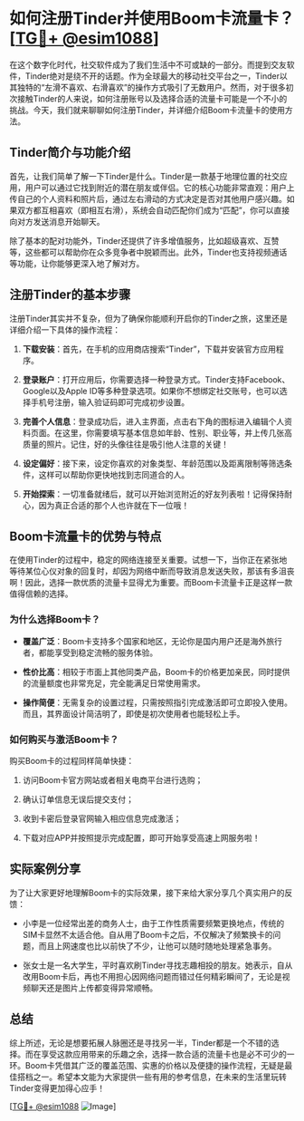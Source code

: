 # 如何注册Tinder并使用Boom卡流量卡？[[TG💪+ @esim1088](https://t.me/s/esim1088)]

在这个数字化时代，社交软件成为了我们生活中不可或缺的一部分。而提到交友软件，Tinder绝对是绕不开的话题。作为全球最大的移动社交平台之一，Tinder以其独特的“左滑不喜欢、右滑喜欢”的操作方式吸引了无数用户。然而，对于很多初次接触Tinder的人来说，如何注册账号以及选择合适的流量卡可能是一个不小的挑战。今天，我们就来聊聊如何注册Tinder，并详细介绍Boom卡流量卡的使用方法。

## Tinder简介与功能介绍

首先，让我们简单了解一下Tinder是什么。Tinder是一款基于地理位置的社交应用，用户可以通过它找到附近的潜在朋友或伴侣。它的核心功能非常直观：用户上传自己的个人资料和照片后，通过左右滑动的方式决定是否对其他用户感兴趣。如果双方都互相喜欢（即相互右滑），系统会自动匹配你们成为“匹配”，你可以直接向对方发送消息开始聊天。

除了基本的配对功能外，Tinder还提供了许多增值服务，比如超级喜欢、互赞等，这些都可以帮助你在众多竞争者中脱颖而出。此外，Tinder也支持视频通话等功能，让你能够更深入地了解对方。

## 注册Tinder的基本步骤

注册Tinder其实并不复杂，但为了确保你能顺利开启你的Tinder之旅，这里还是详细介绍一下具体的操作流程：

1. **下载安装**：首先，在手机的应用商店搜索“Tinder”，下载并安装官方应用程序。
   
2. **登录账户**：打开应用后，你需要选择一种登录方式。Tinder支持Facebook、Google以及Apple ID等多种登录选项。如果你不想绑定社交账号，也可以选择手机号注册，输入验证码即可完成初步设置。

3. **完善个人信息**：登录成功后，进入主界面，点击右下角的图标进入编辑个人资料页面。在这里，你需要填写基本信息如年龄、性别、职业等，并上传几张高质量的照片。记住，好的头像往往是吸引他人注意的关键！

4. **设定偏好**：接下来，设定你喜欢的对象类型、年龄范围以及距离限制等筛选条件，这样可以帮助你更快地找到志同道合的人。

5. **开始探索**：一切准备就绪后，就可以开始浏览附近的好友列表啦！记得保持耐心，因为真正合适的那个人也许就在下一位哦！

## Boom卡流量卡的优势与特点

在使用Tinder的过程中，稳定的网络连接至关重要。试想一下，当你正在紧张地等待某位心仪对象的回复时，却因为网络中断而导致消息发送失败，那该有多沮丧啊！因此，选择一款优质的流量卡显得尤为重要。而Boom卡流量卡正是这样一款值得信赖的选择。

### 为什么选择Boom卡？

- **覆盖广泛**：Boom卡支持多个国家和地区，无论你是国内用户还是海外旅行者，都能享受到稳定流畅的服务体验。
  
- **性价比高**：相较于市面上其他同类产品，Boom卡的价格更加亲民，同时提供的流量额度也非常充足，完全能满足日常使用需求。
  
- **操作简便**：无需复杂的设置过程，只需按照指引完成激活即可立即投入使用。而且，其界面设计简洁明了，即使是初次使用者也能轻松上手。

### 如何购买与激活Boom卡？

购买Boom卡的过程同样简单快捷：

1. 访问Boom卡官方网站或者相关电商平台进行选购；
   
2. 确认订单信息无误后提交支付；
   
3. 收到卡密后登录官网输入相应信息完成激活；
   
4. 下载对应APP并按照提示完成配置，即可开始享受高速上网服务啦！

## 实际案例分享

为了让大家更好地理解Boom卡的实际效果，接下来给大家分享几个真实用户的反馈：

- 小李是一位经常出差的商务人士，由于工作性质需要频繁更换地点，传统的SIM卡显然不太适合他。自从用了Boom卡之后，不仅解决了频繁换卡的问题，而且上网速度也比以前快了不少，让他可以随时随地处理紧急事务。
  
- 张女士是一名大学生，平时喜欢刷Tinder寻找志趣相投的朋友。她表示，自从改用Boom卡后，再也不用担心因网络问题而错过任何精彩瞬间了，无论是视频聊天还是图片上传都变得异常顺畅。

## 总结

综上所述，无论是想要拓展人脉圈还是寻找另一半，Tinder都是一个不错的选择。而在享受这款应用带来的乐趣之余，选择一款合适的流量卡也是必不可少的一环。Boom卡凭借其广泛的覆盖范围、实惠的价格以及便捷的操作流程，无疑是最佳搭档之一。希望本文能为大家提供一些有用的参考信息，在未来的生活里玩转Tinder变得更加得心应手！

[[TG💪+ @esim1088](https://t.me/s/esim1088) ![Image](https://i.postimg.cc/4NQfJmqS/Snipaste-2025-05-13-00-14-12.png)]